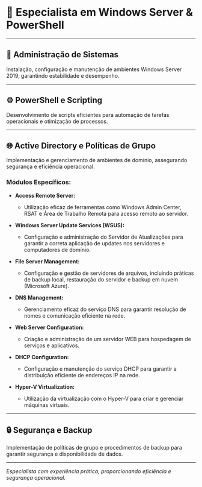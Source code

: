 # 🚀 Especialista em Windows Server & PowerShell

---

## 💼 Administração de Sistemas
Instalação, configuração e manutenção de ambientes Windows Server 2019, garantindo estabilidade e desempenho.

---

## ⚙️ PowerShell e Scripting
Desenvolvimento de scripts eficientes para automação de tarefas operacionais e otimização de processos.

---

## 🌐 Active Directory e Políticas de Grupo
Implementação e gerenciamento de ambientes de domínio, assegurando segurança e eficiência operacional.

### Módulos Específicos:
- **Access Remote Server:**
  - Utilização eficaz de ferramentas como Windows Admin Center, RSAT e Área de Trabalho Remota para acesso remoto ao servidor.

- **Windows Server Update Services (WSUS):**
  - Configuração e administração do Servidor de Atualizações para garantir a correta aplicação de updates nos servidores e computadores de domínio.

- **File Server Management:**
  - Configuração e gestão de servidores de arquivos, incluindo práticas de backup local, restauração do servidor e backup em nuvem (Microsoft Azure).

- **DNS Management:**
  - Gerenciamento eficaz do serviço DNS para garantir resolução de nomes e comunicação eficiente na rede.

- **Web Server Configuration:**
  - Criação e administração de um servidor WEB para hospedagem de serviços e aplicativos.

- **DHCP Configuration:**
  - Configuração e manutenção do serviço DHCP para garantir a distribuição eficiente de endereços IP na rede.

- **Hyper-V Virtualization:**
  - Utilização da virtualização com o Hyper-V para criar e gerenciar máquinas virtuais.

---

## 🔒 Segurança e Backup
Implementação de políticas de grupo e procedimentos de backup para garantir segurança e disponibilidade de dados.

---

*Especialista com experiência prática, proporcionando eficiência e segurança operacional.*

